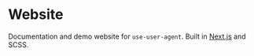 # Website

Documentation and demo website for `use-user-agent`. Built in [Next.js](https://nextjs.org/) and SCSS.
